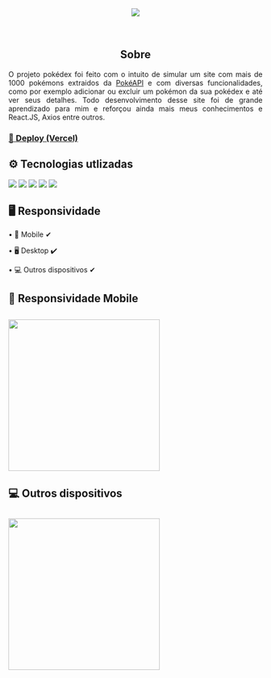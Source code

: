 <div align="center">
  <img src="https://i.imgur.com/E9NI4OO.png"/>
</div>
<br></br>
<h2 align="center">Sobre</h2>
<p align="justify"> O projeto pokédex foi feito com o intuito de simular um site com mais de 1000 pokémons extraidos da <a href="https://pokeapi.co/" target="blank" >PokéAPI</a> e com diversas funcionalidades, como por exemplo adicionar ou excluir um pokémon da sua pokédex e até ver seus detalhes. Todo desenvolvimento desse site foi de grande aprendizado para mim e reforçou ainda mais meus conhecimentos e React.JS, Axios entre outros.</p>


<h3><a href="https://pokedex-project-one.vercel.app/" target="blank">🔗 Deploy (Vercel)</a></h3>

<h2>⚙ Tecnologias utlizadas</h2>
<img src="https://img.shields.io/badge/React-20232A?style=for-the-badge&logo=react&logoColor=61DAFB"/>
<img src="https://img.shields.io/badge/Material--UI-0081CB?style=for-the-badge&logo=material-ui&logoColor=white"/>
<img src="https://i.imgur.com/HZ4sIcH.png"/>
<img src="https://img.shields.io/badge/React_Router-CA4245?style=for-the-badge&logo=react-router&logoColor=white"/>
<img src="https://i.imgur.com/tbWvxRj.png"/>

<h2>🖥 Responsividade</h2>
<p>• 📱 Mobile ✔</p>
<p>• 🖥 Desktop ✔</p>
<p>• 💻 Outros dispositivos ✔</p>

<h2>📱 Responsividade Mobile<h2>
<img width="300" src="pokedex/src/assets/mobile.gif">

<h2>💻 Outros dispositivos<h2>
<img width="300" src="pokedex/src/assets/desktop.gif">
